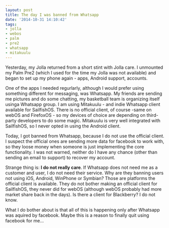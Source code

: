 ```yaml
---
layout: post
title: The day I was banned from Whatsapp
date: '2014-10-31 14:10:42'
tags:
- jolla
- webos
- palm
- pre2
- whatsapp
- mitakuulu
---
```


Yesterday, my Jolla returned from a short stint with Jolla care. I unmounted my Palm Pre2 (which I used for the time my Jolla was not available) and began to set up my phone again - apps, Android support, accounts.

One of the apps I needed regurlarly, although I would prefer using something different for messaging, was Whatsapp. My friends are sending me pictures and do some chatting, my basketball team is organizing itself usinga Whatsapp group. I am using Mitakuulu - and indie Whatsapp client available for SailfishOS. There is no official client, of course -same on webOS and FirefoxOS - so my devices of choice are depending on third-party developers to do some magic. Mitakuulu is very well integrated with SailfishOS, so I never opted in using the Android client.

Today, I got banned from Whatsapp, because I do not use the official client. I suspect the official ones are sending more data for facebook to work with, so they loose money when someone is just implementing the core functionality. I was not warned, neither do I have any chance (other than sending an email to support) to recover my account.

Strange thing is: __I do not really care__. If Whatsapp does not need me as a customer and user, I do not need their service. Why are they banning users not using iOS, Android, WinPhone or Symbian? Those are platforms the official client is available. They do not bother making an official client for SailfishOS, they never did for webOS (although webOS probably had more market share back in the days). Is there a client for Blackberry? I do not know.

What I do bother about is that all of this is happening only after Whatsapp was aquired by facebook. Maybe this is a reason to finally quit using facebook for me...
